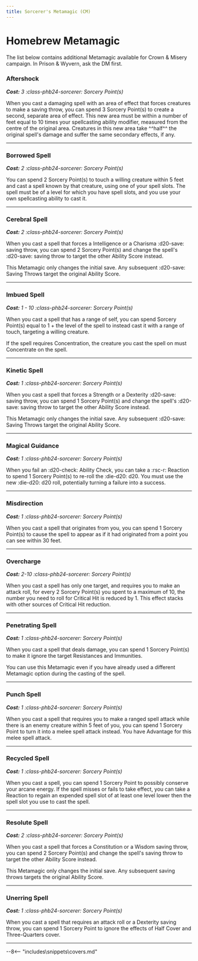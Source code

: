 ```yaml
---
title: Sorcerer's Metamagic (CM)
---
```


# Homebrew Metamagic

The list below contains additional Metamagic available for Crown & Misery campaign. In Prison & Wyvern, ask the DM first.

### Aftershock

_**Cost:** 3 :class-phb24-sorcerer: Sorcery Point(s)_

When you cast a damaging spell with an area of effect that forces creatures to make a saving throw, you can spend 3 Sorcery Point(s) to create a second, separate area of effect. This new area must be within a number of feet equal to 10 times your spellcasting ability modifier, measured from the centre of the original area. Creatures in this new area take ^^half^^ the original spell's damage and suffer the same secondary effects, if any.

---

### Borrowed Spell

_**Cost:** 2 :class-phb24-sorcerer: Sorcery Point(s)_

You can spend 2 Sorcery Point(s) to touch a willing creature within 5 feet and cast a spell known by that creature, using one of your spell slots. The spell must be of a level for which you have spell slots, and you use your own spellcasting ability to cast it.

---

### Cerebral Spell

_**Cost:** 2 :class-phb24-sorcerer: Sorcery Point(s)_

When you cast a spell that forces a Intelligence or a Charisma :d20-save: saving throw, you can spend 2 Sorcery Point(s) and change the spell's :d20-save: saving throw to target the other Ability Score instead.

This Metamagic only changes the initial save. Any subsequent :d20-save: Saving Throws target the original Ability Score.

---

### Imbued Spell

_**Cost:** 1 - 10 :class-phb24-sorcerer: Sorcery Point(s)_

When you cast a spell that has a range of self, you can spend Sorcery Point(s) equal to 1 + the level of the spell to instead cast it with a range of touch, targeting a willing creature.

If the spell requires Concentration, the creature you cast the spell on must Concentrate on the spell.

---

### Kinetic Spell

_**Cost:** 1 :class-phb24-sorcerer: Sorcery Point(s)_

When you cast a spell that forces a Strength or a Dexterity :d20-save: saving throw, you can spend 1 Sorcery Point(s) and change the spell's :d20-save: saving throw to target the other Ability Score instead.

This Metamagic only changes the initial save. Any subsequent :d20-save: Saving Throws target the original Ability Score.

---

### Magical Guidance

_**Cost:** 1 :class-phb24-sorcerer: Sorcery Point(s)_

When you fail an :d20-check: Ability Check, you can take a :rsc-r: Reaction to spend 1 Sorcery Point(s) to re-roll the :die-d20: d20. You must use the new :die-d20: d20 roll, potentially turning a failure into a success.

---

### Misdirection

_**Cost:** 1 :class-phb24-sorcerer: Sorcery Point(s)_

When you cast a spell that originates from you, you can spend 1 Sorcery Point(s) to cause the spell to appear as if it had originated from a point you can see within 30 feet.

---

### Overcharge

_**Cost:** 2-10 :class-phb24-sorcerer: Sorcery Point(s)_

When you cast a spell has only one target, and requires you to make an attack roll, for every 2 Sorcery Point(s) you spent to a maximum of 10, the number you need to roll for Critical Hit is reduced by 1. This effect stacks with other sources of Critical Hit reduction.

---

### Penetrating Spell

_**Cost:** 1 :class-phb24-sorcerer: Sorcery Point(s)_

When you cast a spell that deals damage, you can spend 1 Sorcery Point(s) to make it ignore the target Resistances and Immunities. 

You can use this Metamagic even if you have already used a different Metamagic option during the casting of the spell.

---

### Punch Spell

_**Cost:** 1 :class-phb24-sorcerer: Sorcery Point(s)_

When you cast a spell that requires you to make a ranged spell attack while there is an enemy creature within 5 feet of you, you can spend 1 Sorcery Point to turn it into a melee spell attack instead. You have Advantage for this melee spell attack.

---

### Recycled Spell

_**Cost:** 1 :class-phb24-sorcerer: Sorcery Point(s)_

When you cast a spell, you can spend 1 Sorcery Point to possibly conserve your arcane energy. If the spell misses or fails to take effect, you can take a Reaction to regain an expended spell slot of at least one level lower then the spell slot you use to cast the spell.

---

### Resolute Spell

_**Cost:** 2 :class-phb24-sorcerer: Sorcery Point(s)_

When you cast a spell that forces a Constitution or a Wisdom  saving throw, you can spend 2 Sorcery Point(s) and change the spell's saving throw to target the other Ability Score instead.

This Metamagic only changes the initial save. Any subsequent saving throws targets the original Ability Score.

---

### Unerring Spell

_**Cost:** 1 :class-phb24-sorcerer: Sorcery Point(s)_

When you cast a spell that requires an attack roll or a Dexterity saving throw, you can spend 1 Sorcery Point to ignore the effects of Half Cover and Three-Quarters cover.

---

--8<-- "includes\snippets\covers.md"